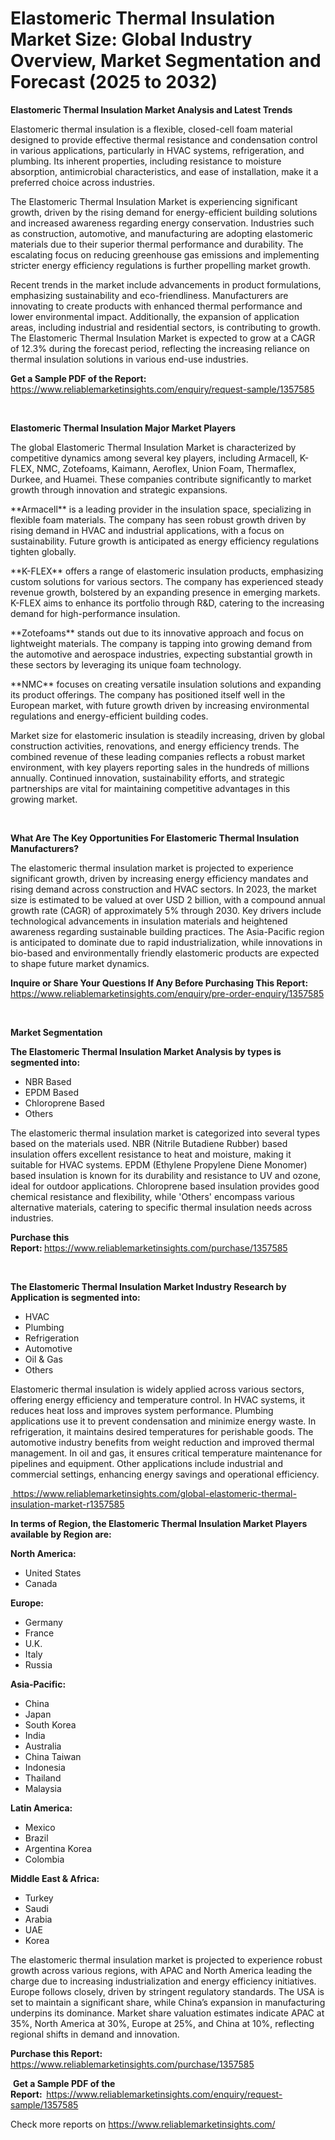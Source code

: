 <p><h1>Elastomeric Thermal Insulation Market Size: Global Industry Overview, Market Segmentation and Forecast (2025 to 2032)</h1></p><p><strong>Elastomeric Thermal Insulation Market Analysis and Latest Trends</strong></p>
<p><p>Elastomeric thermal insulation is a flexible, closed-cell foam material designed to provide effective thermal resistance and condensation control in various applications, particularly in HVAC systems, refrigeration, and plumbing. Its inherent properties, including resistance to moisture absorption, antimicrobial characteristics, and ease of installation, make it a preferred choice across industries.</p><p>The Elastomeric Thermal Insulation Market is experiencing significant growth, driven by the rising demand for energy-efficient building solutions and increased awareness regarding energy conservation. Industries such as construction, automotive, and manufacturing are adopting elastomeric materials due to their superior thermal performance and durability. The escalating focus on reducing greenhouse gas emissions and implementing stricter energy efficiency regulations is further propelling market growth.</p><p>Recent trends in the market include advancements in product formulations, emphasizing sustainability and eco-friendliness. Manufacturers are innovating to create products with enhanced thermal performance and lower environmental impact. Additionally, the expansion of application areas, including industrial and residential sectors, is contributing to growth. The Elastomeric Thermal Insulation Market is expected to grow at a CAGR of 12.3% during the forecast period, reflecting the increasing reliance on thermal insulation solutions in various end-use industries.</p></p>
<p><strong>Get a Sample PDF of the Report:&nbsp;</strong> <a href="https://www.reliablemarketinsights.com/enquiry/request-sample/1357585?utm_campaign=3540&utm_medium=2&utm_source=Github&utm_content=ia&utm_term=31032025&utm_id=elastomeric-thermal-insulation">https://www.reliablemarketinsights.com/enquiry/request-sample/1357585</a></p>
<p>&nbsp;</p>
<p><strong>Elastomeric Thermal Insulation Major Market Players</strong></p>
<p><p>The global Elastomeric Thermal Insulation Market is characterized by competitive dynamics among several key players, including Armacell, K-FLEX, NMC, Zotefoams, Kaimann, Aeroflex, Union Foam, Thermaflex, Durkee, and Huamei. These companies contribute significantly to market growth through innovation and strategic expansions.</p><p>**Armacell** is a leading provider in the insulation space, specializing in flexible foam materials. The company has seen robust growth driven by rising demand in HVAC and industrial applications, with a focus on sustainability. Future growth is anticipated as energy efficiency regulations tighten globally.</p><p>**K-FLEX** offers a range of elastomeric insulation products, emphasizing custom solutions for various sectors. The company has experienced steady revenue growth, bolstered by an expanding presence in emerging markets. K-FLEX aims to enhance its portfolio through R&D, catering to the increasing demand for high-performance insulation.</p><p>**Zotefoams** stands out due to its innovative approach and focus on lightweight materials. The company is tapping into growing demand from the automotive and aerospace industries, expecting substantial growth in these sectors by leveraging its unique foam technology.</p><p>**NMC** focuses on creating versatile insulation solutions and expanding its product offerings. The company has positioned itself well in the European market, with future growth driven by increasing environmental regulations and energy-efficient building codes.</p><p>Market size for elastomeric insulation is steadily increasing, driven by global construction activities, renovations, and energy efficiency trends. The combined revenue of these leading companies reflects a robust market environment, with key players reporting sales in the hundreds of millions annually. Continued innovation, sustainability efforts, and strategic partnerships are vital for maintaining competitive advantages in this growing market.</p></p>
<p>&nbsp;</p>
<p><strong>What Are The Key Opportunities For Elastomeric Thermal Insulation Manufacturers?</strong></p>
<p><p>The elastomeric thermal insulation market is projected to experience significant growth, driven by increasing energy efficiency mandates and rising demand across construction and HVAC sectors. In 2023, the market size is estimated to be valued at over USD 2 billion, with a compound annual growth rate (CAGR) of approximately 5% through 2030. Key drivers include technological advancements in insulation materials and heightened awareness regarding sustainable building practices. The Asia-Pacific region is anticipated to dominate due to rapid industrialization, while innovations in bio-based and environmentally friendly elastomeric products are expected to shape future market dynamics.</p></p>
<p><strong>Inquire or Share Your Questions If Any Before Purchasing This Report:</strong> <a href="https://www.reliablemarketinsights.com/enquiry/pre-order-enquiry/1357585?utm_campaign=3540&utm_medium=2&utm_source=Github&utm_content=ia&utm_term=31032025&utm_id=elastomeric-thermal-insulation">https://www.reliablemarketinsights.com/enquiry/pre-order-enquiry/1357585</a></p>
<p>&nbsp;</p>
<p><strong>Market Segmentation</strong></p>
<p><strong>The Elastomeric Thermal Insulation Market Analysis by types is segmented into:</strong></p>
<p><ul><li>NBR Based</li><li>EPDM Based</li><li>Chloroprene Based</li><li>Others</li></ul></p>
<p><p>The elastomeric thermal insulation market is categorized into several types based on the materials used. NBR (Nitrile Butadiene Rubber) based insulation offers excellent resistance to heat and moisture, making it suitable for HVAC systems. EPDM (Ethylene Propylene Diene Monomer) based insulation is known for its durability and resistance to UV and ozone, ideal for outdoor applications. Chloroprene based insulation provides good chemical resistance and flexibility, while 'Others' encompass various alternative materials, catering to specific thermal insulation needs across industries.</p></p>
<p><strong>Purchase this Report:&nbsp;</strong><a href="https://www.reliablemarketinsights.com/purchase/1357585?utm_campaign=3540&utm_medium=2&utm_source=Github&utm_content=ia&utm_term=31032025&utm_id=elastomeric-thermal-insulation">https://www.reliablemarketinsights.com/purchase/1357585</a></p>
<p>&nbsp;</p>
<p><strong>The Elastomeric Thermal Insulation Market Industry Research by Application is segmented into:</strong></p>
<p><ul><li>HVAC</li><li>Plumbing</li><li>Refrigeration</li><li>Automotive</li><li>Oil & Gas</li><li>Others</li></ul></p>
<p><p>Elastomeric thermal insulation is widely applied across various sectors, offering energy efficiency and temperature control. In HVAC systems, it reduces heat loss and improves system performance. Plumbing applications use it to prevent condensation and minimize energy waste. In refrigeration, it maintains desired temperatures for perishable goods. The automotive industry benefits from weight reduction and improved thermal management. In oil and gas, it ensures critical temperature maintenance for pipelines and equipment. Other applications include industrial and commercial settings, enhancing energy savings and operational efficiency.</p></p>
<p><a href="https://www.reliablemarketinsights.com/global-elastomeric-thermal-insulation-market-r1357585?utm_campaign=3540&utm_medium=2&utm_source=Github&utm_content=ia&utm_term=31032025&utm_id=elastomeric-thermal-insulation">&nbsp;https://www.reliablemarketinsights.com/global-elastomeric-thermal-insulation-market-r1357585</a></p>
<p><strong>In terms of Region, the Elastomeric Thermal Insulation Market Players available by Region are:</strong></p>
<p>
    <p> <strong> North America: </strong>
        <ul>
            <li>United States</li>
            <li>Canada</li>
        </ul>
        </p> 
    <p> <strong> Europe: </strong>
        <ul>
            <li>Germany</li>
            <li>France</li>
            <li>U.K.</li>
            <li>Italy</li>
            <li>Russia</li>
        </ul>
        </p> 
    <p> <strong> Asia-Pacific: </strong>
        <ul>
            <li>China</li>
            <li>Japan</li>
            <li>South Korea</li>
            <li>India</li>
            <li>Australia</li>
            <li>China Taiwan</li>
            <li>Indonesia</li>
            <li>Thailand</li>
            <li>Malaysia</li>
        </ul>
        </p> 
    <p> <strong> Latin America: </strong>
        <ul>
            <li>Mexico</li>
            <li>Brazil</li>
            <li>Argentina Korea</li>
            <li>Colombia</li>
        </ul>
        </p> 
    <p> <strong> Middle East & Africa: </strong>
        <ul>
            <li>Turkey</li>
            <li>Saudi</li>
            <li>Arabia</li>
            <li>UAE</li>
            <li>Korea</li>
        </ul>
    </p>
    </p>
<p><p>The elastomeric thermal insulation market is projected to experience robust growth across various regions, with APAC and North America leading the charge due to increasing industrialization and energy efficiency initiatives. Europe follows closely, driven by stringent regulatory standards. The USA is set to maintain a significant share, while China’s expansion in manufacturing underpins its dominance. Market share valuation estimates indicate APAC at 35%, North America at 30%, Europe at 25%, and China at 10%, reflecting regional shifts in demand and innovation.</p></p>
<p><strong>Purchase this Report: </strong><a href="https://www.reliablemarketinsights.com/purchase/1357585?utm_campaign=3540&utm_medium=2&utm_source=Github&utm_content=ia&utm_term=31032025&utm_id=elastomeric-thermal-insulation">https://www.reliablemarketinsights.com/purchase/1357585</a></p>
<p>&nbsp;<strong>Get a Sample PDF of the Report:&nbsp;&nbsp;</strong><a href="https://www.reliablemarketinsights.com/enquiry/request-sample/1357585?utm_campaign=3540&utm_medium=2&utm_source=Github&utm_content=ia&utm_term=31032025&utm_id=elastomeric-thermal-insulation">https://www.reliablemarketinsights.com/enquiry/request-sample/1357585</a></p>
<p><strong></strong></p>
<p>Check more reports on <a href="https://www.reliablemarketinsights.com/?utm_campaign=3540&utm_medium=2&utm_source=Github&utm_content=ia&utm_term=31032025&utm_id=elastomeric-thermal-insulation">https://www.reliablemarketinsights.com/</a></p>